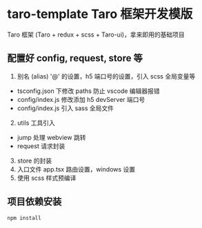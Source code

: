 # taro-template Taro 框架开发模版

Taro 框架 (Taro + redux + scss + Taro-ui)，拿来即用的基础项目

## 配置好 config, request, store 等

1. 别名 (alias) '@' 的设置，h5 端口号的设置，引入 scss 全局变量等
 * tsconfig.json 下修改 paths 防止 vscode 编辑器报错
 * config/index.js 修改添加 h5 devServer 端口号
 * config/index.js 引入 sass 全局文件

2. utils 工具引入
 * jump 处理 webview 跳转
 * request 请求封装 
 
3. store 的封装
4. 入口文件 app.tsx 路由设置，windows 设置
5. 使用 scss 样式预编译


## 项目依赖安装

```
npm install
```

